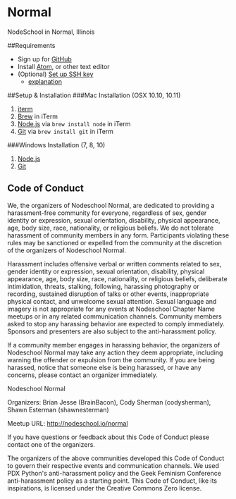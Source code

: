 # Normal
NodeSchool in Normal, Illinois

##Requirements
 - Sign up for [GitHub](https://github.com)
 - Install [Atom](https://atom.io/), or other text editor
 - (Optional) [Set up SSH key](https://help.github.com/articles/generating-ssh-keys/)
   - [explanation](https://youtu.be/U62S8SchxX4)

##Setup & Installation
###Mac Installation (OSX 10.10, 10.11)
 1. [iterm](https://www.iterm2.com/)
 2. [Brew](http://brew.sh/) in iTerm
 3. [Node.js](https://nodejs.org/en/) via `brew install node` in iTerm
 4. [Git](https://git-scm.com/) via `brew install git` in iTerm

###Windows Installation (7, 8, 10)
 1. [Node.js](https://nodejs.org/en/)
 2. [Git](https://git-scm.com/)

## Code of Conduct
We, the organizers of Nodeschool Normal, are dedicated to providing a harassment-free community for everyone, regardless of sex, gender identity or expression, sexual orientation, disability, physical appearance, age, body size, race, nationality, or religious beliefs. We do not tolerate harassment of community members in any form. Participants violating these rules may be sanctioned or expelled from the community at the discretion of the organizers of Nodeschool Normal.

Harassment includes offensive verbal or written comments related to sex, gender identity or expression, sexual orientation, disability, physical appearance, age, body size, race, nationality, or religious beliefs, deliberate intimidation, threats, stalking, following, harassing photography or recording, sustained disruption of talks or other events, inappropriate physical contact, and unwelcome sexual attention. Sexual language and imagery is not appropriate for any events at Nodeschool Chapter Name meetups or in any related communication channels. Community members asked to stop any harassing behavior are expected to comply immediately. Sponsors and presenters are also subject to the anti-harassment policy.

If a community member engages in harassing behavior, the organizers of Nodeschool Normal may take any action they deem appropriate, including warning the offender or expulsion from the community. If you are being harassed, notice that someone else is being harassed, or have any concerns, please contact an organizer immediately.

Nodeschool Normal

Organizers: Brian Jesse (BrainBacon), Cody Sherman (codysherman), Shawn Esterman (shawnesterman)

Meetup URL: http://nodeschool.io/normal

If you have questions or feedback about this Code of Conduct please contact one of the organizers.

The organizers of the above communities developed this Code of Conduct to govern their respective events and communication channels. We used PDX Python's anti-harassment policy and the Geek Feminism Conference anti-harassment policy as a starting point. This Code of Conduct, like its inspirations, is licensed under the Creative Commons Zero license.

